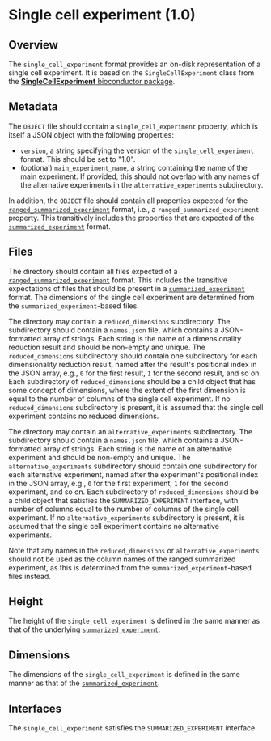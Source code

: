 

# Single cell experiment (1.0)

## Overview

The `single_cell_experiment` format provides an on-disk representation of a single cell experiment. 
It is based on the `SingleCellExperiment` class from the [**SingleCellExperiment** bioconductor package](https://bioconductor.org/packages/SingleCellExperiment).

## Metadata

The `OBJECT` file should contain a `single_cell_experiment` property, which is itself a JSON object with the following properties:

- `version`, a string specifying the version of the `single_cell_experiment` format.
  This should be set to "1.0".
- (optional) `main_experiment_name`, a string containing the name of the main experiment.
  If provided, this should not overlap with any names of the alternative experiments in the `alternative_experiments` subdirectory.

In addition, the `OBJECT` file should contain all properties expected for the [`ranged_summarized_experiment`](../ranged_summarized_experiment) format, i.e., a `ranged_summarized_experiment` property.
This transitively includes the properties that are expected of the [`summarized_experiment`](../summarized_experiment) format. 

## Files

The directory should contain all files expected of a [`ranged_summarized_experiment`](../ranged_summarized_experiment) format.
This includes the transitive expectations of files that should be present in a [`summarized_experiment`](../summarized_experiment) format.
The dimensions of the single cell experiment are determined from the `summarized_experiment`-based files.

The directory may contain a `reduced_dimensions` subdirectory.
The subdirectory should contain a `names.json` file, which contains a JSON-formatted array of strings.
Each string is the name of a dimensionality reduction result and should be non-empty and unique.
The `reduced_dimensions` subdirectory should contain one subdirectory for each dimensionality reduction result,
named after the result's positional index in the JSON array, e.g., `0` for the first result, `1` for the second result, and so on.
Each subdirectory of `reduced_dimensions` should be a child object that has some concept of dimensions,
where the extent of the first dimension is equal to the number of columns of the single cell experiment.
If no `reduced_dimensions` subdirectory is present, it is assumed that the single cell experiment contains no reduced dimensions.

The directory may contain an `alternative_experiments` subdirectory.
The subdirectory should contain a `names.json` file, which contains a JSON-formatted array of strings.
Each string is the name of an alternative experiment and should be non-empty and unique.
The `alternative_experiments` subdirectory should contain one subdirectory for each alternative experiment,
named after the experiment's positional index in the JSON array, e.g., `0` for the first experiment, `1` for the second experiment, and so on.
Each subdirectory of `reduced_dimensions` should be a child object that satisfies the `SUMMARIZED_EXPERIMENT` interface,
with number of columns equal to the number of columns of the single cell experiment.
If no `alternative_experiments` subdirectory is present, it is assumed that the single cell experiment contains no alternative experiments.

Note that any names in the `reduced_dimensions` or `alternative_experiments` should not be used as the column names of the ranged summarized experiment, 
as this is determined from the `summarized_experiment`-based files instead.

## Height

The height of the `single_cell_experiment` is defined in the same manner as that of the underlying [`summarized_experiment`](../summarized_experiment).

## Dimensions

The dimensions of the `single_cell_experiment` is defined in the same manner as that of the [`summarized_experiment`](../summarized_experiment).

## Interfaces

The `single_cell_experiment` satisfies the `SUMMARIZED_EXPERIMENT` interface.
